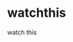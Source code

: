 watchthis
=========

watch this

























































































